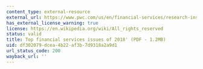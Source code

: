 ```yaml
---
content_type: external-resource
external_url: https://www.pwc.com/us/en/financial-services/research-institute/assets/pwc-fsi-top-issues-2018.pdf
has_external_license_warning: true
license: https://en.wikipedia.org/wiki/All_rights_reserved
status: valid
title: Top financial services issues of 2018' (PDF - 1.2MB)
uid: df302079-dcea-4b22-af3b-7d9318a2a9d1
url_status_code: 200
wayback_url: ''
---
```

